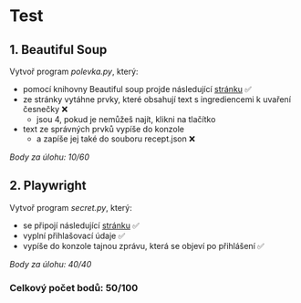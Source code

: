 # Test

## 1. Beautiful Soup

Vytvoř program _polevka.py_, který:

-   pomocí knihovny Beautiful soup projde následující [stránku](<[url](https://js-trebesin.github.io/bsoup-exam/)>) ✅
-   ze stránky vytáhne prvky, které obsahují text s ingrediencemi k uvaření česnečky ❌
    -   jsou 4, pokud je nemůžeš najít, klikni na tlačítko
-   text ze správných prvků vypíše do konzole
    -   a zapíše jej také do souboru recept.json ❌

_Body za úlohu: 10/60_

## 2. Playwright

Vytvoř program _secret.py_, který:

-   se připojí následující [stránku](<[url](https://js-trebesin.github.io/playwright-exam/)>) ✅
-   vyplní přihlašovací údaje ✅
-   vypíše do konzole tajnou zprávu, která se objeví po přihlášení ✅

_Body za úlohu: 40/40_

### Celkový počet bodů: 50/100
